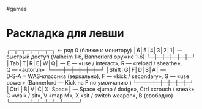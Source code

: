 #games
# Раскладка для левши
┌─┬─┬─┬─┬─┬─┐   ← ряд 0 (ближе к монитору)
│6│5│4│3│2│1│   —   быстрый доступ (Valheim 1‑6, Bannerlord оружие 1‑6)
└─┼─┼─┼─┼─┼─┘
│Tab│T│R│E│W│Q│   —   E — «use / interact», R — «reload / sheathe», Q — «autorun» 
└───┼─┼─┼─┼─┼─┘
│Shift│G│F│D│S│A│   —   D‑S‑A = WAS‑классика (зеркально), F — «kick / secondary», G — «use power» (Bannerlord — Kick на F по умолчанию )
└────┼─┼─┼─┼─┼─┘
│Ctrl │B│V│C│X│Space│   —   Space «jump / dodge», Ctrl «crouch / sneak», C «walk / sit», V «map M», X «sit / switch weapon», B (свободно)
└─────┴─┴─┴─┴─┴────┘

